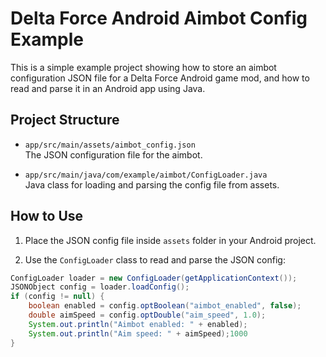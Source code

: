 # Delta Force Android Aimbot Config Example

This is a simple example project showing how to store an aimbot configuration JSON file for a Delta Force Android game mod, and how to read and parse it in an Android app using Java.

## Project Structure

- `app/src/main/assets/aimbot_config.json`  
  The JSON configuration file for the aimbot.

- `app/src/main/java/com/example/aimbot/ConfigLoader.java`  
  Java class for loading and parsing the config file from assets.

## How to Use

1. Place the JSON config file inside `assets` folder in your Android project.

2. Use the `ConfigLoader` class to read and parse the JSON config:
```java
ConfigLoader loader = new ConfigLoader(getApplicationContext());
JSONObject config = loader.loadConfig();
if (config != null) {
    boolean enabled = config.optBoolean("aimbot_enabled", false);
    double aimSpeed = config.optDouble("aim_speed", 1.0);
    System.out.println("Aimbot enabled: " + enabled);
    System.out.println("Aim speed: " + aimSpeed);1000
}
